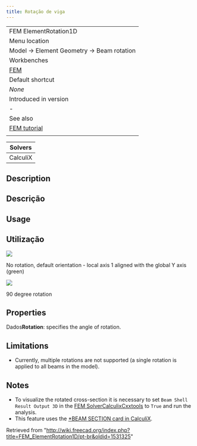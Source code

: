 ```yaml
---
title: Rotação de viga
---
```

|  |
| --- |
| FEM ElementRotation1D |
| Menu location |
| Model → Element Geometry → Beam rotation |
| Workbenches |
| [FEM](/FEM_Workbench "FEM Workbench") |
| Default shortcut |
| *None* |
| Introduced in version |
| - |
| See also |
| [FEM tutorial](/FEM_tutorial "FEM tutorial") |
|  |

| Solvers |
| --- |
| CalculiX |

## Description

## Descrição

## Usage

## Utilização

![](/images/FEM_beam_no_rotation.png)

No rotation, default orientation - local axis 1 aligned with the global Y axis (green)

![](/images/FEM_beam_rotation.png)

90 degree rotation

## Properties

Dados**Rotation**: specifies the angle of rotation.

## Limitations

* Currently, multiple rotations are not supported (a single rotation is applied to all beams in the model).

## Notes

* To visualize the rotated cross-section it is necessary to set `Beam Shell Result Output 3D` in the [FEM SolverCalculixCxxtools](/FEM_SolverCalculixCxxtools "FEM SolverCalculixCxxtools") to `True` and run the analysis.
* This feature uses the [\*BEAM SECTION card in CalculiX](https://web.mit.edu/calculix_v2.7/CalculiX/ccx_2.7/doc/ccx/node162.html).

Retrieved from "<http://wiki.freecad.org/index.php?title=FEM_ElementRotation1D/pt-br&oldid=1531325>"